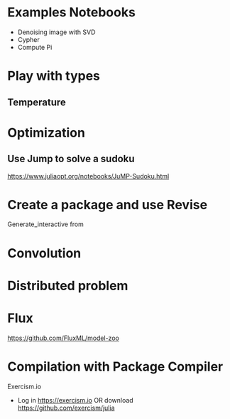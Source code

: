 # Examples Notebooks

- Denoising image with SVD
- Cypher
- Compute Pi

# Play with types

## Temperature

# Optimization

## Use Jump to solve a sudoku
https://www.juliaopt.org/notebooks/JuMP-Sudoku.html

# Create a package and use Revise

Generate_interactive from

# Convolution

# Distributed problem


# Flux

https://github.com/FluxML/model-zoo

# Compilation with Package Compiler

Exercism.io

- Log in https://exercism.io
OR download https://github.com/exercism/julia
